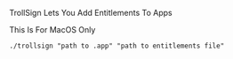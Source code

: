 TrollSign Lets You Add Entitlements To Apps

This Is For MacOS Only

```
./trollsign "path to .app" "path to entitlements file"
```
